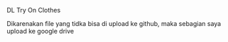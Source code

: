 DL Try On Clothes

Dikarenakan file yang tidka bisa di upload ke github, maka sebagian saya upload ke google drive
